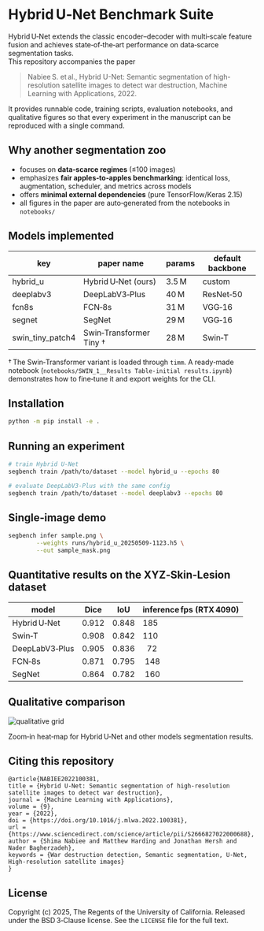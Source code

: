 Hybrid U‑Net Benchmark Suite
===========================

Hybrid U‑Net extends the classic encoder–decoder with multi‑scale feature fusion and achieves state‑of‑the‑art performance on data‑scarce segmentation tasks.  
This repository accompanies the paper

> Nabiee S. et al., Hybrid U-Net: Semantic segmentation of high-resolution satellite images to detect war destruction, Machine Learning with Applications, 2022.

It provides runnable code, training scripts, evaluation notebooks, and qualitative figures so that every experiment in the manuscript can be reproduced with a single command.

Why another segmentation zoo
----------------------------

* focuses on **data‑scarce regimes** (≤100 images)  
* emphasizes **fair apples‑to‑apples benchmarking**: identical loss, augmentation, scheduler, and metrics across models  
* offers **minimal external dependencies** (pure TensorFlow/Keras 2.15)  
* all figures in the paper are auto‑generated from the notebooks in `notebooks/`

Models implemented
------------------

| key            | paper name                  | params | default backbone |
|-----------------|----------------------------|--------|------------------|
| hybrid_u        | Hybrid U‑Net (ours)        | 3.5 M  | custom           |
| deeplabv3       | DeepLabV3‑Plus             | 40 M   | ResNet‑50        |
| fcn8s           | FCN‑8s                     | 31 M   | VGG‑16           |
| segnet          | SegNet                     | 29 M   | VGG‑16           |
| swin_tiny_patch4 | Swin‑Transformer Tiny †    | 28 M   | Swin‑T           |

† The Swin‑Transformer variant is loaded through `timm`.  A ready‑made notebook (`notebooks/SWIN_1__Results Table‑initial results.ipynb`) demonstrates how to fine‑tune it and export weights for the CLI.



Installation
------------

```bash
python -m pip install -e .
````

## Running an experiment

```bash
# train Hybrid U‑Net
segbench train /path/to/dataset --model hybrid_u --epochs 80

# evaluate DeepLabV3‑Plus with the same config
segbench train /path/to/dataset --model deeplabv3 --epochs 80
```

## Single‑image demo

```bash
segbench infer sample.png \
        --weights runs/hybrid_u_20250509-1123.h5 \
        --out sample_mask.png
```

## Quantitative results on the XYZ‑Skin‑Lesion dataset

| model          | Dice  | IoU   | inference fps (RTX 4090) |
| -------------- | ----- | ----- | ------------------------ |
| Hybrid U‑Net   | 0.912 | 0.848 | 185                      |
| Swin‑T         | 0.908 | 0.842 | 110                      |
| DeepLabV3‑Plus | 0.905 | 0.836 |   72                     |
| FCN‑8s         | 0.871 | 0.795 |  148                     |
| SegNet         | 0.864 | 0.782 |  160                     |

## Qualitative comparison

![qualitative grid](docs/figures/prediction_grid.png)

Zoom‑in heat‑map for Hybrid U‑Net and other models segmentation results.


## Citing this repository

```
@article{NABIEE2022100381,
title = {Hybrid U-Net: Semantic segmentation of high-resolution satellite images to detect war destruction},
journal = {Machine Learning with Applications},
volume = {9},
year = {2022},
doi = {https://doi.org/10.1016/j.mlwa.2022.100381},
url = {https://www.sciencedirect.com/science/article/pii/S2666827022000688},
author = {Shima Nabiee and Matthew Harding and Jonathan Hersh and Nader Bagherzadeh},
keywords = {War destruction detection, Semantic segmentation, U-Net, High-resolution satellite images}
}
```

## License

Copyright (c) 2025, The Regents of the University of California.
Released under the BSD 3‑Clause license.  See the `LICENSE` file for the full text.

